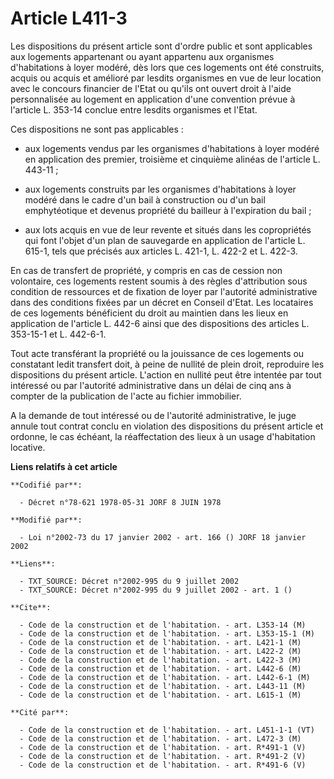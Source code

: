# Article L411-3

Les dispositions du présent article sont d'ordre public et sont applicables aux logements appartenant ou ayant appartenu aux
organismes d'habitations à loyer modéré, dès lors que ces logements ont été construits, acquis ou acquis et amélioré par
lesdits organismes en vue de leur location avec le concours financier de l'Etat ou qu'ils ont ouvert droit à l'aide
personnalisée au logement en application d'une convention prévue à l'article L. 353-14 conclue entre lesdits organismes et
l'Etat.

Ces dispositions ne sont pas applicables :

- aux logements vendus par les organismes d'habitations à loyer modéré en application des premier, troisième et cinquième
alinéas de l'article L. 443-11 ;

- aux logements construits par les organismes d'habitations à loyer modéré dans le cadre d'un bail à construction ou d'un
bail emphytéotique et devenus propriété du bailleur à l'expiration du bail ;

- aux lots acquis en vue de leur revente et situés dans les copropriétés qui font l'objet d'un plan de sauvegarde en
application de l'article L. 615-1, tels que précisés aux articles L. 421-1, L. 422-2 et L. 422-3.

En cas de transfert de propriété, y compris en cas de cession non volontaire, ces logements restent soumis à des règles
d'attribution sous condition de ressources et de fixation de loyer par l'autorité administrative dans des conditions fixées
par un décret en Conseil d'Etat. Les locataires de ces logements bénéficient du droit au maintien dans les lieux en
application de l'article L. 442-6 ainsi que des dispositions des articles L. 353-15-1 et L. 442-6-1.

Tout acte transférant la propriété ou la jouissance de ces logements ou constatant ledit transfert doit, à peine de nullité
de plein droit, reproduire les dispositions du présent article. L'action en nullité peut être intentée par tout intéressé ou
par l'autorité administrative dans un délai de cinq ans à compter de la publication de l'acte au fichier immobilier.

A la demande de tout intéressé ou de l'autorité administrative, le juge annule tout contrat conclu en violation des
dispositions du présent article et ordonne, le cas échéant, la réaffectation des lieux à un usage d'habitation locative.

**Liens relatifs à cet article**

	**Codifié par**:

	  - Décret n°78-621 1978-05-31 JORF 8 JUIN 1978

	**Modifié par**:

	  - Loi n°2002-73 du 17 janvier 2002 - art. 166 () JORF 18 janvier 2002

	**Liens**:

	  - TXT_SOURCE: Décret n°2002-995 du 9 juillet 2002
	  - TXT_SOURCE: Décret n°2002-995 du 9 juillet 2002 - art. 1 ()

	**Cite**:

	  - Code de la construction et de l'habitation. - art. L353-14 (M)
	  - Code de la construction et de l'habitation. - art. L353-15-1 (M)
	  - Code de la construction et de l'habitation. - art. L421-1 (M)
	  - Code de la construction et de l'habitation. - art. L422-2 (M)
	  - Code de la construction et de l'habitation. - art. L422-3 (M)
	  - Code de la construction et de l'habitation. - art. L442-6 (M)
	  - Code de la construction et de l'habitation. - art. L442-6-1 (M)
	  - Code de la construction et de l'habitation. - art. L443-11 (M)
	  - Code de la construction et de l'habitation. - art. L615-1 (M)

	**Cité par**:

	  - Code de la construction et de l'habitation. - art. L451-1-1 (VT)
	  - Code de la construction et de l'habitation. - art. L472-3 (M)
	  - Code de la construction et de l'habitation. - art. R*491-1 (V)
	  - Code de la construction et de l'habitation. - art. R*491-2 (V)
	  - Code de la construction et de l'habitation. - art. R*491-6 (V)

